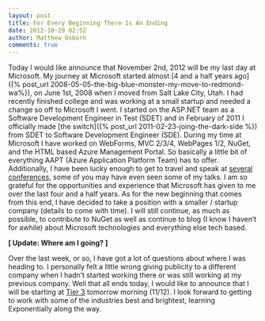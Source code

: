 ```yaml
---
layout: post
title: For Every Beginning There Is An Ending
date: 2012-10-29 02:52
author: Matthew Osborn
comments: true
---
```


Today I would like announce that November 2nd, 2012 will be my last day at Microsoft. My journey at Microsoft started almost [4 and a half years ago]({% post_url 2008-05-05-the-big-blue-monster-my-move-to-redmond-wa%}), on June 1st, 2008 when I moved from Salt Lake City, Utah. I had recently finished college and was working at a small startup and needed a change so off to Microsoft I went. I started on the ASP.NET team as a Software Development Engineer in Test (SDET) and in February of 2011 I officially made [the switch]({% post_url 2011-02-23-joing-the-dark-side %}) from SDET to Software Development Engineer (SDE). During my time at Microsoft I have worked on WebForms, MVC 2/3/4, WebPages 1/2, NuGet, and the HTML based Azure Management Portal. So basically a little bit of everything AAPT (Azure Application Platform Team) has to offer. Additionally, I have been lucky enough to get to travel and speak at [several conferences](/talks), some of you may have even seen some of my talks. I am so grateful for the opportunities and experience that Microsoft has given to me over the last four and a half years. As for the new beginning that comes from this end, I have decided to take a position with a smaller / startup company (details to come with time). I will still continue, as much as possible, to contribute to NuGet as well as continue to blog (I know I haven’t for awhile) about Microsoft technologies and everything else tech based.

**[ Update: Where am I going? ]**

Over the last week, or so, I have got a lot of questions about where I was heading to. I personally felt a little wrong giving publicity to a different company when I hadn’t started working there or was still working at my previous company. Well that all ends today, I would like to announce that I will be starting at [Tier 3](tier3.com) tomorrow morning (11/12). I look forward to getting to work with some of the industries best and brightest, learning Exponentially along the way.
